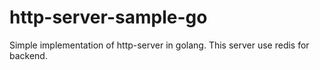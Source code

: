 # http-server-sample-go
Simple implementation of http-server in golang.
This server use redis for backend.
